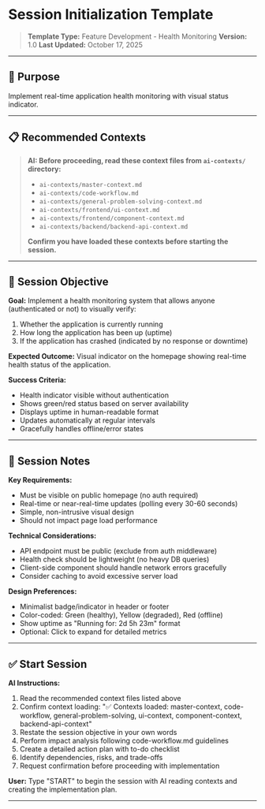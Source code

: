 # Session Initialization Template

> **Template Type:** Feature Development - Health Monitoring
> **Version:** 1.0
> **Last Updated:** October 17, 2025

---

## 🎯 Purpose

Implement real-time application health monitoring with visual status indicator.

---

## 📋 Recommended Contexts

> **AI: Before proceeding, read these context files from `ai-contexts/` directory:**
>
> - `ai-contexts/master-context.md`
> - `ai-contexts/code-workflow.md`
> - `ai-contexts/general-problem-solving-context.md`
> - `ai-contexts/frontend/ui-context.md`
> - `ai-contexts/frontend/component-context.md`
> - `ai-contexts/backend/backend-api-context.md`
>
> **Confirm you have loaded these contexts before starting the session.**

---

## 🚀 Session Objective

**Goal:**
Implement a health monitoring system that allows anyone (authenticated or not) to visually verify:

1. Whether the application is currently running
2. How long the application has been up (uptime)
3. If the application has crashed (indicated by no response or downtime)

**Expected Outcome:**
Visual indicator on the homepage showing real-time health status of the application.

**Success Criteria:**

- Health indicator visible without authentication
- Shows green/red status based on server availability
- Displays uptime in human-readable format
- Updates automatically at regular intervals
- Gracefully handles offline/error states

---

## 📝 Session Notes

**Key Requirements:**

- Must be visible on public homepage (no auth required)
- Real-time or near-real-time updates (polling every 30-60 seconds)
- Simple, non-intrusive visual design
- Should not impact page load performance

**Technical Considerations:**

- API endpoint must be public (exclude from auth middleware)
- Health check should be lightweight (no heavy DB queries)
- Client-side component should handle network errors gracefully
- Consider caching to avoid excessive server load

**Design Preferences:**

- Minimalist badge/indicator in header or footer
- Color-coded: Green (healthy), Yellow (degraded), Red (offline)
- Show uptime as "Running for: 2d 5h 23m" format
- Optional: Click to expand for detailed metrics

---

## ✅ Start Session

**AI Instructions:**

1. Read the recommended context files listed above
2. Confirm context loading: "✅ Contexts loaded: master-context, code-workflow, general-problem-solving, ui-context, component-context, backend-api-context"
3. Restate the session objective in your own words
4. Perform impact analysis following code-workflow.md guidelines
5. Create a detailed action plan with to-do checklist
6. Identify dependencies, risks, and trade-offs
7. Request confirmation before proceeding with implementation

**User:** Type "START" to begin the session with AI reading contexts and creating the implementation plan.

---
